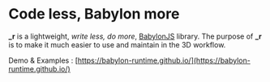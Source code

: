 # Code less, Babylon more

**_r** is a lightweight, *write less, do more*, [BabylonJS](https://babylon.com) library. The purpose of **_r** is to make it much easier to use and maintain in the 3D workflow.

Demo & Examples : [https://babylon-runtime.github.io/](https://babylon-runtime.github.io/)